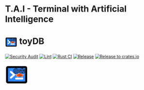 # T.A.I - Terminal with Artificial Intelligence
# <a><img src="./assets/tai-logo.png" height="40" valign="top" /></a> toyDB

[![Security Audit](https://github.com/waldirborbajr/tai/actions/workflows/audit.yaml/badge.svg)](https://github.com/waldirborbajr/tai/actions/workflows/audit.yaml)
[![Lint](https://github.com/waldirborbajr/tai/actions/workflows/linter.yaml/badge.svg)](https://github.com/waldirborbajr/tai/actions/workflows/linter.yaml)
[![Rust CI](https://github.com/waldirborbajr/tai/actions/workflows/ci.yaml/badge.svg)](https://github.com/waldirborbajr/tai/actions/workflows/ci.yaml)
[![Release](https://github.com/waldirborbajr/tai/actions/workflows/release.yaml/badge.svg)](https://github.com/waldirborbajr/tai/actions/workflows/release.yaml)
[![Release to crates.io](https://github.com/waldirborbajr/tai/actions/workflows/crates.yaml/badge.svg)](https://github.com/waldirborbajr/tai/actions/workflows/crates.yaml)

<img loading="lazy" width="15%" src="./assets/tai-logo.png" alt="T.A.I Logo" />

